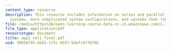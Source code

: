 ```yaml
---
content_type: resource
description: This resource includes information on series and parallel systems, m-out-of-n
  systems, more complicated system configurations, and systems that ?share the load.?
file: /media/https%3A/open-learning-course-data-rc.s3.amazonaws.com/1-151-probability-and-statistics-in-engineering-spring-2005/39650745d241175c8557bdefc67f676b_app1_reli_final.pdf
file_type: application/pdf
resourcetype: Document
title: app1_reli_final.pdf
uid: 39650745-d241-175c-8557-bdefc67f676b
---
```

